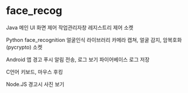 # face_recog

Java 
메인 UI
화면 제어
작업관리자창 레지스트리 제어
소켓


Python
face_recognition 얼굴인식 라이브러리
카메라 캡쳐, 얼굴 감지, 암복호화(pycrypto)
소켓

Android 앱
경고 푸시 알림 전송, 로그 보기
파이어베이스
로그 저장

C언어
키보드, 마우스 후킹

Node.JS
경고시 사진 보기 

